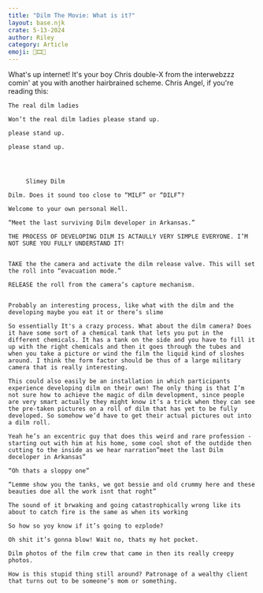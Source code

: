 ```yaml
---
title: "Dilm The Movie: What is it?"
layout: base.njk
crate: 5-13-2024
author: Riley
category: Article
emoji: 🎥🎞💚
---
```


<div class="post-content">

What's up internet! It's your boy Chris double-X from the interwebzzz comin' at you with another hairbrained scheme. Chris Angel, if you're reading this:

    The real dilm ladies

    Won’t the real dilm ladies please stand up.
    
    please stand up.
    
    please stand up.
    
    
    
    
         Slimey Dilm
    
    Dilm. Does it sound too close to “MILF” or “DILF”?
    
    Welcome to your own personal Hell.
    
    “Meet the last surviving Dilm developer in Arkansas.”
    
    THE PROCESS OF DEVELOPING DILM IS ACTAULLY VERY SIMPLE EVERYONE. I’M NOT SURE YOU FULLY UNDERSTAND IT!
    
    
    TAKE the the camera and activate the dilm release valve. This will set the roll into “evacuation mode.”
    
    RELEASE the roll from the camera’s capture mechanism.
    
    
    Probably an interesting process, like what with the dilm and the developing maybe you eat it or there’s slime
        
    So essentially It's a crazy process. What about the dilm camera? Does it have some sort of a chemical tank that lets you put in the different chemicals. It has a tank on the side and you have to fill it up with the right chemicals and then it goes through the tubes and when you take a picture or wind the film the liquid kind of sloshes around. I think the form factor should be thus of a large military camera that is really interesting. 
    
    This could also easily be an installation in which participants experience developing dilm on their own! The only thing is that I’m not sure how to achieve the magic of dilm development, since people are very smart actually they might know it’s a trick when they can see the pre-taken pictures on a roll of dilm that has yet to be fully developed. So somehow we’d have to get their actual pictures out into a dilm roll.
    
    Yeah he’s an excentric guy that does this weird and rare profession - starting out with him at his home, some cool shot of the outdide then cutting to the inside as we hear narration”meet the last Dilm deceloper in Arkansas”
    
    “Oh thats a sloppy one”
    
    “Lemme show you the tanks, we got bessie and old crummy here and these beauties doe all the work isnt that roght”
    
    The sound of it brwaking and going catastrophically wrong like its about to catch fire is the same as when its working
    
    So how so yoy know if it’s going to ezplode?
    
    Oh shit it’s gonna blow! Wait no, thats my hot pocket.
    
    Dilm photos of the film crew that came in then its really creepy photos.
    
    How is this stupid thing still around? Patronage of a wealthy client that turns out to be someone’s mom or something.
    
    
     
    
</div>